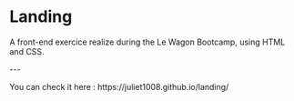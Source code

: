 <h1> Landing </h1>

<p> A front-end exercice realize during the Le Wagon Bootcamp, using HTML and CSS.<p/>
<p> --- <p/>
<p>You can check it here : https://juliet1008.github.io/landing/<p/>
